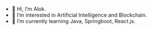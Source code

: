 - 👋 Hi, I’m Alok.
- 👀 I’m interested in Artificial Intelligence and Blockchain.
- 🌱 I’m currently learning Java, Springboot, React.js.

